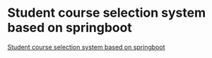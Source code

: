 # Student course selection system based on springboot
[Student course selection system based on springboot](https://aiwithcloud.com/2022/09/19/student_course_selection_system_based_on_springboot/)